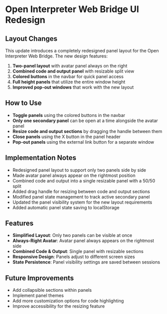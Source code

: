 # Open Interpreter Web Bridge UI Redesign

## Layout Changes
This update introduces a completely redesigned panel layout for the Open Interpreter Web Bridge. The new design features:

1. **Two-panel layout** with avatar panel always on the right
2. **Combined code and output panel** with resizable split view
3. **Colored buttons** in the navbar for quick panel access
4. **Full height panels** that utilize the entire window height
5. **Improved pop-out windows** that work with the new layout

## How to Use
- **Toggle panels** using the colored buttons in the navbar
- **Only one secondary panel** can be open at a time alongside the avatar panel
- **Resize code and output sections** by dragging the handle between them
- **Close panels** using the X button in the panel header
- **Pop-out panels** using the external link button for a separate window

## Implementation Notes
- Redesigned panel layout to support only two panels side by side
- Made avatar panel always appear on the rightmost position
- Combined code and output into a single resizable panel with a 50/50 split
- Added drag handle for resizing between code and output sections
- Modified panel state management to track active secondary panel
- Updated the panel visibility system for the new layout requirements
- Added automatic panel state saving to localStorage

## Features
- **Simplified Layout**: Only two panels can be visible at once
- **Always-Right Avatar**: Avatar panel always appears on the rightmost side
- **Combined Code & Output**: Single panel with resizable sections
- **Responsive Design**: Panels adjust to different screen sizes
- **State Persistence**: Panel visibility settings are saved between sessions

## Future Improvements
- Add collapsible sections within panels
- Implement panel themes
- Add more customization options for code highlighting
- Improve accessibility for the resizing feature
